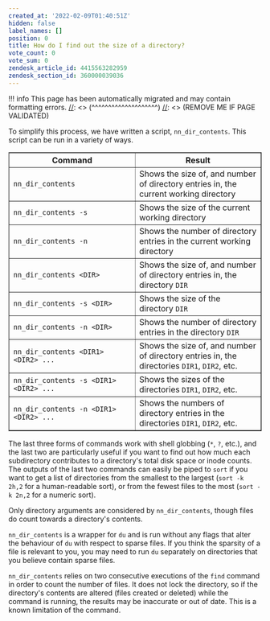 ```yaml
---
created_at: '2022-02-09T01:40:51Z'
hidden: false
label_names: []
position: 0
title: How do I find out the size of a directory?
vote_count: 0
vote_sum: 0
zendesk_article_id: 4415563282959
zendesk_section_id: 360000039036
---
```




[//]: <> (REMOVE ME IF PAGE VALIDATED)
[//]: <> (vvvvvvvvvvvvvvvvvvvv)
!!! info
    This page has been automatically migrated and may contain formatting errors.
[//]: <> (^^^^^^^^^^^^^^^^^^^^)
[//]: <> (REMOVE ME IF PAGE VALIDATED)

<p>To simplify this process, we have written a script, <code>nn_dir_contents</code>. This script can be run in a variety of ways.</p>
<table style="border-collapse: collapse; width: 100%;" border="1">
<tbody>
<tr>
<th style="width: 50%;">Command</th>
<th style="width: 50%;">Result</th>
</tr>
<tr>
<td style="width: 50%;"><code>nn_dir_contents</code></td>
<td style="width: 50%;">Shows the size of, and number of directory entries in, the current working directory</td>
</tr>
<tr>
<td style="width: 50%;"><code>nn_dir_contents -s</code></td>
<td style="width: 50%;">Shows the size of the current working directory</td>
</tr>
<tr>
<td style="width: 50%;"><code>nn_dir_contents -n</code></td>
<td style="width: 50%;">Shows the number of directory entries in the current working directory</td>
</tr>
<tr>
<td style="width: 50%;"><code>nn_dir_contents &lt;DIR&gt;</code></td>
<td style="width: 50%;">Shows the size of, and number of directory entries in, the directory <code>DIR</code>
</td>
</tr>
<tr>
<td style="width: 50%;"><code>nn_dir_contents -s &lt;DIR&gt;</code></td>
<td style="width: 50%;">Shows the size of the directory <code>DIR</code>
</td>
</tr>
<tr>
<td style="width: 50%;"><code>nn_dir_contents -n &lt;DIR&gt;</code></td>
<td style="width: 50%;">Shows the number of directory entries in the directory <code>DIR</code>
</td>
</tr>
<tr>
<td style="width: 50%;"><code>nn_dir_contents &lt;DIR1&gt; &lt;DIR2&gt; ...</code></td>
<td style="width: 50%;">Shows the size of, and number of directory entries in, the directories <code>DIR1</code>, <code>DIR2</code>, etc.</td>
</tr>
<tr>
<td style="width: 50%;"><code>nn_dir_contents -s &lt;DIR1&gt; &lt;DIR2&gt; ...</code></td>
<td style="width: 50%;">Shows the sizes of the directories <code>DIR1</code>, <code>DIR2</code>, etc.</td>
</tr>
<tr>
<td style="width: 50%;"><code>nn_dir_contents -n &lt;DIR1&gt; &lt;DIR2&gt; ...</code></td>
<td style="width: 50%;">Shows the numbers of directory entries in the directories <code>DIR1</code>, <code>DIR2</code>, etc.</td>
</tr>
</tbody>
</table>
<p>The last three forms of commands work with shell globbing (<code>*</code>, <code>?</code>, etc.), and the last two are particularly useful if you want to find out how much each subdirectory contributes to a directory's total disk space or inode counts. The outputs of the last two commands can easily be piped to <code>sort</code> if you want to get a list of directories from the smallest to the largest (<code>sort -k 2h,2</code> for a human-readable sort), or from the fewest files to the most (<code>sort -k 2n,2</code> for a numeric sort).</p>
<p>Only directory arguments are considered by <code>nn_dir_contents</code>, though files do count towards a directory's contents.</p>
<p><code>nn_dir_contents</code> is a wrapper for <code>du</code> and is run without any flags that alter the behaviour of <code>du</code> with respect to sparse files. If you think the sparsity of a file is relevant to you, you may need to run <code>du</code> separately on directories that you believe contain sparse files.</p>
<p><code>nn_dir_contents</code> relies on two consecutive executions of the <code>find</code> command in order to count the number of files. It does not lock the directory, so if the directory's contents are altered (files created or deleted) while the command is running, the results may be inaccurate or out of date. This is a known limitation of the command.</p>